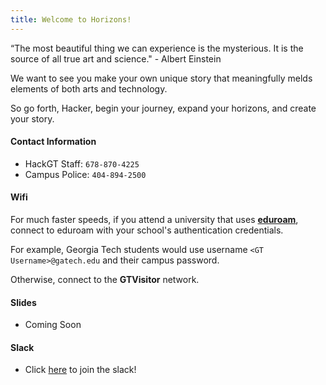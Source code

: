 ```yaml
---
title: Welcome to Horizons!
---
```

“The most beautiful thing we can experience is the mysterious. It is the source of all true art and science." - Albert Einstein

We want to see you make your own unique story that meaningfully melds elements of both arts and technology.

So go forth, Hacker, begin your journey, expand your horizons, and create your story.


#### **Contact Information**
* HackGT Staff: `678-870-4225`
* Campus Police: `404-894-2500`

#### **Wifi**
For much faster speeds, if you attend a university that uses **[eduroam](https://www.eduroam.org/where/)**, connect to eduroam with your school's authentication credentials.

For example, Georgia Tech students would use username `<GT Username>@gatech.edu` and their campus password.

Otherwise, connect to the **GTVisitor** network.

#### **Slides**
* Coming Soon

#### **Slack**
* Click [here](https://join.slack.com/t/horizons-2019/shared_invite/enQtNTkwMzM1Njc4MDAxLWU4NjliYjVhYjEzYTVlZTUzMzg4NGFhYTQyZjFiOTAxNzJiZjhhYWM4ZjA2NDFlZWE4Mzk2ZTVmMDgxZmYwNTE) to join the slack!
